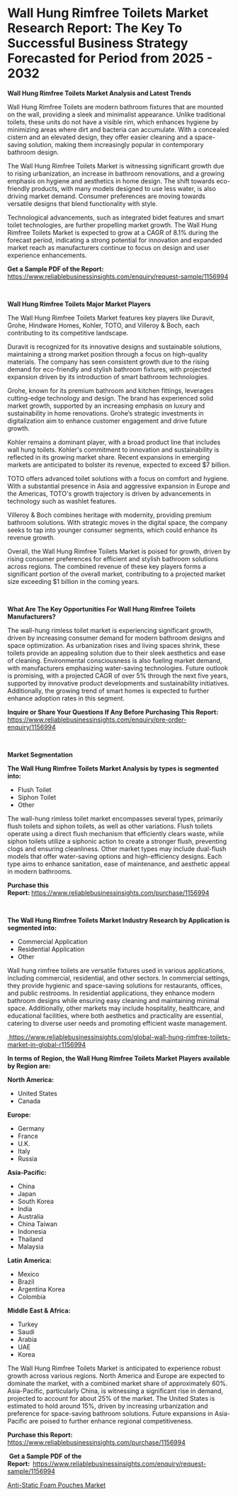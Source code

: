 <p><h1>Wall Hung Rimfree Toilets Market Research Report: The Key To Successful Business Strategy Forecasted for Period from 2025 - 2032</h1></p><p><strong>Wall Hung Rimfree Toilets Market Analysis and Latest Trends</strong></p>
<p><p>Wall Hung Rimfree Toilets are modern bathroom fixtures that are mounted on the wall, providing a sleek and minimalist appearance. Unlike traditional toilets, these units do not have a visible rim, which enhances hygiene by minimizing areas where dirt and bacteria can accumulate. With a concealed cistern and an elevated design, they offer easier cleaning and a space-saving solution, making them increasingly popular in contemporary bathroom design.</p><p>The Wall Hung Rimfree Toilets Market is witnessing significant growth due to rising urbanization, an increase in bathroom renovations, and a growing emphasis on hygiene and aesthetics in home design. The shift towards eco-friendly products, with many models designed to use less water, is also driving market demand. Consumer preferences are moving towards versatile designs that blend functionality with style.</p><p>Technological advancements, such as integrated bidet features and smart toilet technologies, are further propelling market growth. The Wall Hung Rimfree Toilets Market is expected to grow at a CAGR of 8.1% during the forecast period, indicating a strong potential for innovation and expanded market reach as manufacturers continue to focus on design and user experience enhancements.</p></p>
<p><strong>Get a Sample PDF of the Report:&nbsp;</strong> <a href="https://www.reliablebusinessinsights.com/enquiry/request-sample/1156994?utm_campaign=2321&utm_medium=2&utm_source=Github&utm_content=ia&utm_term=21032025&utm_id=wall-hung-rimfree-toilets">https://www.reliablebusinessinsights.com/enquiry/request-sample/1156994</a></p>
<p>&nbsp;</p>
<p><strong>Wall Hung Rimfree Toilets Major Market Players</strong></p>
<p><p>The Wall Hung Rimfree Toilets Market features key players like Duravit, Grohe, Hindware Homes, Kohler, TOTO, and Villeroy & Boch, each contributing to its competitive landscape. </p><p>Duravit is recognized for its innovative designs and sustainable solutions, maintaining a strong market position through a focus on high-quality materials. The company has seen consistent growth due to the rising demand for eco-friendly and stylish bathroom fixtures, with projected expansion driven by its introduction of smart bathroom technologies. </p><p>Grohe, known for its premium bathroom and kitchen fittings, leverages cutting-edge technology and design. The brand has experienced solid market growth, supported by an increasing emphasis on luxury and sustainability in home renovations. Grohe’s strategic investments in digitalization aim to enhance customer engagement and drive future growth.</p><p>Kohler remains a dominant player, with a broad product line that includes wall hung toilets. Kohler's commitment to innovation and sustainability is reflected in its growing market share. Recent expansions in emerging markets are anticipated to bolster its revenue, expected to exceed $7 billion.</p><p>TOTO offers advanced toilet solutions with a focus on comfort and hygiene. With a substantial presence in Asia and aggressive expansion in Europe and the Americas, TOTO's growth trajectory is driven by advancements in technology such as washlet features. </p><p>Villeroy & Boch combines heritage with modernity, providing premium bathroom solutions. With strategic moves in the digital space, the company seeks to tap into younger consumer segments, which could enhance its revenue growth.</p><p>Overall, the Wall Hung Rimfree Toilets Market is poised for growth, driven by rising consumer preferences for efficient and stylish bathroom solutions across regions. The combined revenue of these key players forms a significant portion of the overall market, contributing to a projected market size exceeding $1 billion in the coming years.</p></p>
<p>&nbsp;</p>
<p><strong>What Are The Key Opportunities For Wall Hung Rimfree Toilets Manufacturers?</strong></p>
<p><p>The wall-hung rimless toilet market is experiencing significant growth, driven by increasing consumer demand for modern bathroom designs and space optimization. As urbanization rises and living spaces shrink, these toilets provide an appealing solution due to their sleek aesthetics and ease of cleaning. Environmental consciousness is also fueling market demand, with manufacturers emphasizing water-saving technologies. Future outlook is promising, with a projected CAGR of over 5% through the next five years, supported by innovative product developments and sustainability initiatives. Additionally, the growing trend of smart homes is expected to further enhance adoption rates in this segment.</p></p>
<p><strong>Inquire or Share Your Questions If Any Before Purchasing This Report:</strong> <a href="https://www.reliablebusinessinsights.com/enquiry/pre-order-enquiry/1156994?utm_campaign=2321&utm_medium=2&utm_source=Github&utm_content=ia&utm_term=21032025&utm_id=wall-hung-rimfree-toilets">https://www.reliablebusinessinsights.com/enquiry/pre-order-enquiry/1156994</a></p>
<p>&nbsp;</p>
<p><strong>Market Segmentation</strong></p>
<p><strong>The Wall Hung Rimfree Toilets Market Analysis by types is segmented into:</strong></p>
<p><ul><li>Flush Toilet</li><li>Siphon Toilet</li><li>Other</li></ul></p>
<p><p>The wall-hung rimless toilet market encompasses several types, primarily flush toilets and siphon toilets, as well as other variations. Flush toilets operate using a direct flush mechanism that efficiently clears waste, while siphon toilets utilize a siphonic action to create a stronger flush, preventing clogs and ensuring cleanliness. Other market types may include dual-flush models that offer water-saving options and high-efficiency designs. Each type aims to enhance sanitation, ease of maintenance, and aesthetic appeal in modern bathrooms.</p></p>
<p><strong>Purchase this Report:&nbsp;</strong><a href="https://www.reliablebusinessinsights.com/purchase/1156994?utm_campaign=2321&utm_medium=2&utm_source=Github&utm_content=ia&utm_term=21032025&utm_id=wall-hung-rimfree-toilets">https://www.reliablebusinessinsights.com/purchase/1156994</a></p>
<p>&nbsp;</p>
<p><strong>The Wall Hung Rimfree Toilets Market Industry Research by Application is segmented into:</strong></p>
<p><ul><li>Commercial Application</li><li>Residential Application</li><li>Other</li></ul></p>
<p><p>Wall hung rimfree toilets are versatile fixtures used in various applications, including commercial, residential, and other sectors. In commercial settings, they provide hygienic and space-saving solutions for restaurants, offices, and public restrooms. In residential applications, they enhance modern bathroom designs while ensuring easy cleaning and maintaining minimal space. Additionally, other markets may include hospitality, healthcare, and educational facilities, where both aesthetics and practicality are essential, catering to diverse user needs and promoting efficient waste management.</p></p>
<p><a href="https://www.reliablebusinessinsights.com/global-wall-hung-rimfree-toilets-market-in-global-r1156994?utm_campaign=2321&utm_medium=2&utm_source=Github&utm_content=ia&utm_term=21032025&utm_id=wall-hung-rimfree-toilets">&nbsp;https://www.reliablebusinessinsights.com/global-wall-hung-rimfree-toilets-market-in-global-r1156994</a></p>
<p><strong>In terms of Region, the Wall Hung Rimfree Toilets Market Players available by Region are:</strong></p>
<p>
    <p> <strong> North America: </strong>
        <ul>
            <li>United States</li>
            <li>Canada</li>
        </ul>
        </p> 
    <p> <strong> Europe: </strong>
        <ul>
            <li>Germany</li>
            <li>France</li>
            <li>U.K.</li>
            <li>Italy</li>
            <li>Russia</li>
        </ul>
        </p> 
    <p> <strong> Asia-Pacific: </strong>
        <ul>
            <li>China</li>
            <li>Japan</li>
            <li>South Korea</li>
            <li>India</li>
            <li>Australia</li>
            <li>China Taiwan</li>
            <li>Indonesia</li>
            <li>Thailand</li>
            <li>Malaysia</li>
        </ul>
        </p> 
    <p> <strong> Latin America: </strong>
        <ul>
            <li>Mexico</li>
            <li>Brazil</li>
            <li>Argentina Korea</li>
            <li>Colombia</li>
        </ul>
        </p> 
    <p> <strong> Middle East & Africa: </strong>
        <ul>
            <li>Turkey</li>
            <li>Saudi</li>
            <li>Arabia</li>
            <li>UAE</li>
            <li>Korea</li>
        </ul>
    </p>
    </p>
<p><p>The Wall Hung Rimfree Toilets Market is anticipated to experience robust growth across various regions. North America and Europe are expected to dominate the market, with a combined market share of approximately 60%. Asia-Pacific, particularly China, is witnessing a significant rise in demand, projected to account for about 25% of the market. The United States is estimated to hold around 15%, driven by increasing urbanization and preference for space-saving bathroom solutions. Future expansions in Asia-Pacific are poised to further enhance regional competitiveness.</p></p>
<p><strong>Purchase this Report: </strong><a href="https://www.reliablebusinessinsights.com/purchase/1156994?utm_campaign=2321&utm_medium=2&utm_source=Github&utm_content=ia&utm_term=21032025&utm_id=wall-hung-rimfree-toilets">https://www.reliablebusinessinsights.com/purchase/1156994</a></p>
<p>&nbsp;<strong>Get a Sample PDF of the Report:&nbsp;&nbsp;</strong><a href="https://www.reliablebusinessinsights.com/enquiry/request-sample/1156994?utm_campaign=2321&utm_medium=2&utm_source=Github&utm_content=ia&utm_term=21032025&utm_id=wall-hung-rimfree-toilets">https://www.reliablebusinessinsights.com/enquiry/request-sample/1156994</a></p>
<p><strong></strong></p>
<p><p><a href="https://github.com/maclarensidney/Market-Research-Report-List-1/blob/main/anti-static-foam-pouches-market.md?utm_campaign=2321&utm_medium=2&utm_source=Github&utm_content=ia&utm_term=21032025&utm_id=wall-hung-rimfree-toilets">Anti-Static Foam Pouches Market</a></p></p>